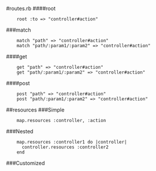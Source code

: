 #routes.rb
####root

        root :to => "controller#action"

###match

        match "path" => "controller#action"
        match "path/:param1/:param2" => "controller#action"

####get

        get "path" => "controller#action"
        get "path/:param1/:param2" => "controller#action"

####post

        post "path" => "controller#action"
        post "path/:param1/:param2" => "controller#action"
</code>

##resources
###Simple

        map.resources :controller, :action

###Nested

        map.resources :controller1 do |controller|
          controller.resources :controller2
        end

###Customized
